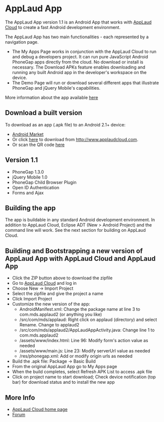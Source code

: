 AppLaud App
============================

The AppLaud App version 1.1 is an Android App that works with [AppLaud Cloud](http://www.applaudcloud.com) 
to create a fast Android development environment.

The AppLaud App has two main functionalities - each represented by a navigation page.

* The My Apps Page works in conjunction with the AppLaud Cloud to run and
debug a developers project. It can run pure JavaScript Android
PhoneGap apps directly from the cloud. No download or install is
necessary. The Download APKs feature enables downloading and running any built
Android app in the developer's workspace on the device.
* The Demo Page will run or download several different apps that
illustrate PhoneGap and jQuery Mobile's capabilities.

More information about the app available [here](http://applaudcloud.com/applauddoc.html#app-overview)

Download a built version
--------

To download as an app (.apk file) to an Android 2.1+ device:

* [Android Market](https://market.android.com/details?id=com.mds.applaud)
* Or click [here](http://www.applaudcloud.com/app.apk) to download from http://www.applaudcloud.com.
* Or scan the QR code [here](http://applaudcloud.com/applauddoc.html#app-download)

Version 1.1
-------------------
* PhoneGap 1.3.0
* jQuery Mobile 1.0
* PhoneGap Child Browser Plugin
* Open ID Authentication
* Forms and Ajax

Building the app
--------------------

The app is buildable in any standard Android development environment. In addition to AppLaud Cloud, Eclipse ADT (New > Android Project) and the command line 
will work. See the next section for building on AppLaud Cloud.

Building and Bootstrapping a new version of AppLaud App with AppLaud Cloud and AppLaud App
--------------------

* Click the ZIP button above to download the zipfile
* Go to [AppLaud Cloud](http://www.applaudcloud.com) and log in
* Choose New -> Import Project
* Select the zipfile and give the project a name
* Click Import Project
* Customize the new version of the app:
    * AndroidManifest.xml: Change the package name at line 3 to com.mds.applaud2 (or anything you like)
    * /src/com/mds/applaud: Right click on applaud (directory) and select Rename. Change to applaud2
    * /src/com/mds/applaud2/AppLaudAppActivity.java: Change line 1 to com.mds.applaud2
    * /assets/www/index.html: Line 96: Modify form's action value as needed
    * /assets/www/main.js: Line 23: Modify serverUrl value as needed
    * /res/phonegap.xml: Add or modify origin urls as needed
* Build the .apk file: Package -> Basic Build
* From the original AppLaud App go to My Apps page
* When the build completes, select Refresh APK List to access .apk file
* Click on project name to start download; Check device notification (top bar) for download status and to install the new app

More Info
--------------------

* [AppLaud Cloud home page](http://www.applaudcloud.com)
* [Forum](https://groups.google.com/forum/#!forum/applaud-cloud)

